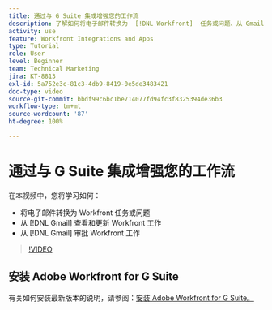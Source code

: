 ```yaml
---
title: 通过与 G Suite 集成增强您的工作流
description: 了解如何将电子邮件转换为  [!DNL Workfront]  任务或问题、从 Gmail 查看和更新  [!DNL Workfront]  工作，以及从 Gmail 审批  [!DNL Workfront]  工作。
activity: use
feature: Workfront Integrations and Apps
type: Tutorial
role: User
level: Beginner
team: Technical Marketing
jira: KT-8813
exl-id: 5a752e3c-81c3-4db9-8419-0e5de3483421
doc-type: video
source-git-commit: bbdf99c6bc1be714077fd94fc3f8325394de36b3
workflow-type: tm+mt
source-wordcount: '87'
ht-degree: 100%

---
```


# 通过与 G Suite 集成增强您的工作流

在本视频中，您将学习如何：

* 将电子邮件转换为 Workfront 任务或问题
* 从 [!DNL Gmail] 查看和更新 Workfront 工作
* 从 [!DNL Gmail] 审批 Workfront 工作

>[!VIDEO](https://video.tv.adobe.com/v/335114/?quality=12&learn=on&enablevpops=1)

## 安装 Adobe Workfront for G Suite

有关如何安装最新版本的说明，请参阅：[安装 Adobe Workfront for G Suite。](https://experienceleague.adobe.com/docs/workfront/using/adobe-workfront-integrations/workfront-for-g-suite/install-workfront-for-gsuite.html)
